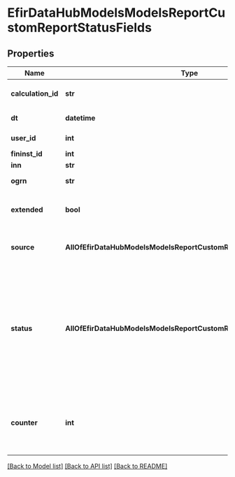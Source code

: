 # EfirDataHubModelsModelsReportCustomReportStatusFields

## Properties
Name | Type | Description | Notes
------------ | ------------- | ------------- | -------------
**calculation_id** | **str** | Идентификатор запроса пакета компаний | [optional] 
**dt** | **datetime** | дата и время запроса | [optional] 
**user_id** | **int** | ID пользователя | [optional] 
**fininst_id** | **int** | ID компании | [optional] 
**inn** | **str** | ИНН компании | [optional] 
**ogrn** | **str** | ОГРН  компании | [optional] 
**extended** | **bool** | true - расширенный скоринг, false - базовый | [optional] 
**source** | **AllOfEfirDataHubModelsModelsReportCustomReportStatusFieldsSource** | База расчета &#x27;RSBU&#x27;- 0 или &#x27;IFRS&#x27; -1  0 &#x3D; RSBU  1 &#x3D; IFRS | [optional] 
**status** | **AllOfEfirDataHubModelsModelsReportCustomReportStatusFieldsStatus** | Статус отчета:  - 1 - в очереди,  - 2 - в процессе,  - 3 - готово,  - 4 - ошибка расчета  - 5 - отсутствует отчетность по компании  1 &#x3D; Queued  2 &#x3D; Processing  3 &#x3D; Ready  4 &#x3D; Error  5 &#x3D; NoReports | [optional] 
**counter** | **int** | Общее количество записей в выборке, если указан pageNum &#x3D; 1. Иначе &#x3D; null | [optional] 

[[Back to Model list]](../README.md#documentation-for-models) [[Back to API list]](../README.md#documentation-for-api-endpoints) [[Back to README]](../README.md)

